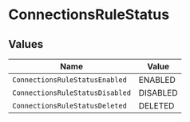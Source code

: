 # ConnectionsRuleStatus


## Values

| Name                            | Value                           |
| ------------------------------- | ------------------------------- |
| `ConnectionsRuleStatusEnabled`  | ENABLED                         |
| `ConnectionsRuleStatusDisabled` | DISABLED                        |
| `ConnectionsRuleStatusDeleted`  | DELETED                         |